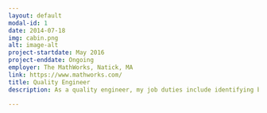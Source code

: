 ```yaml
---
layout: default
modal-id: 1
date: 2014-07-18
img: cabin.png
alt: image-alt
project-startdate: May 2016
project-enddate: Ongoing
employer: The MathWorks, Natick, MA
link: https://www.mathworks.com/
title: Quality Engineer
description: As a quality engineer, my job duties include identifying bugs and verifying bug fixes for the core MATLAB Toolbox functions. I also develop Automated Test Suites based on MATLAB Unit Testing Framework for MATLAB Datastores and Tall Arrays. I perform hands-on testing of Big Data and MATLAB Toolbox functions across Mac, Linux and Windows platforms. In addition, I assist improving performance of Big Data functions by developing Performance Test Suites.

---
```

